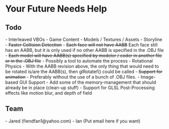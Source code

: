 <h1>Your Future Needs Help</h1>
<h2>Todo</h2>
- Interleaved VBOs
- Game Content
  - Models / Textures / Assets
  - Storyline
- <del>Faster Collision Detection</del>
  - <del>Each face will not have AABB</del> Each face still has an AABB, but it is only used if no other AABB is specified in the .OBJ file
  - <del>Each model will have AABB(s) specified by modeler / coder in another file or in the .OBJ file</del>
  - Possibly a tool to automate the process
- Rotational Physics
  - With the AABB revision above, the only thing that would need to be rotated is/are the AABB(s), then glRotatef() could be called
- <del>Support for animation</del>
  - Preferably without the use of a bunch of .OBJ files.
- Image-based GUI Support
- Add some of the memory-management that should already be in place (clean-up stuff)
- Support for GLSL Post-Processing effects like motion blur, and depth of field
<h2>Team</h2>
- Jared (fiendfan1@yahoo.com)
- Ian (Put email here if you want)
